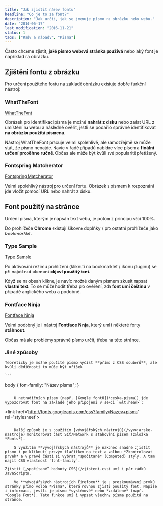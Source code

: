 ```yaml
---
title: "Jak zjistit název fontu"
headline: "Co je to za font?"
description: "Jak určit, jak se jmenuje písmo na obrázku nebo webu."
date: "2014-06-17"
last_modification: "2016-11-21"
status: 1
tags: ["Rady a nápady", "Písma"]
---
```


Často chceme zjistit, **jaké písmo webová stránka používá** nebo jaký font je například na obrázku.

## Zjištění fontu z obrázku

Pro určení použitého fontu na základě obrázku existuje dobře funkční nástroj:

### WhatTheFont

[WhatTheFont](http://www.myfonts.com/WhatTheFont/)

Obrázek pro identifikaci písma je možné **nahrát z disku** nebo zadat URL z umístění na webu a následně ověřit, jestli se podařilo správně identifikovat **na obrázku použitá písmena**.

Nástroj WhatTheFont pracuje velmi spolehlivě, ale samozřejmě se může stát, že písmo nenajde. Navíc v řadě případů nabídne více písem a **finální určení proběhne ručně**. Občas ale může být kvůli své popularitě přetížený.

### Fontspring Matcherator

[Fontspring Matcherator](https://www.fontspring.com/matcherator)

Velmi spolehlivý nástroj pro určení fontu. Obrázek s písmem k rozpoznání jde vložit pomocí URL nebo nahrát z disku.

## Font použitý na stránce

Určení písma, kterým je napsán text webu, je potom z principu věci 100%.

Do prohlížeče **Chrome** existují šikovné doplňky / pro ostatní prohlížeče jako *bookmarklet*.

### Type Sample

[Type Sample](http://www.typesample.com)

Po aktivování režimu prohlížení (kliknutí na bookmarklet / ikonu pluginu) se při najetí nad element **objeví použitý font**.

Když se na obsah klikne, je navíc možné daným písmem zkusit napsat **vlastní text**. To se může hodit třeba pro ověření, zda **font umí češtinu** v případě anglického webu a podobně.

### Fontface Ninja

[Fontface Ninja](http://fontface.ninja/)

Velmi podobný je i nástroj **Fontface Ninja**, který umí i některé fonty **stáhnout**.

Občas má ale problémy správné písmo určit, třeba na této stránce.

### Jiné způsoby

    Teoreticky je možné použité písmo vyčíst **přímo z CSS souborů**, ale kvůli dědičnosti to může být oříšek.

    ```
body {
  font-family: "Název písma";
}
```

    U netradičních písem (např. [Google fontů](/ceska-pisma)) jde vypozorovat font na základě jeho připojení v sekci `&lt;head>`:

```
&lt;link href='http://fonts.googleapis.com/css?family=Nazev+pisma' rel='stylesheet'>
```

    Další způsob je s použitím [vývojářských nástrojů](/vyvojarske-nastroje) monitorovat část Síť/Network s stahování písem (záložka *Fonts*).

    S využitím **vývojářských nástrojů** je nakonec snadné zjistit písmo i po kliknutí pravým tlačítkem na text a volbou *Zkontrolovat prvek* a v pravé částí si vybrat *spočítané* (Computed) styly. A tam najít CSS vlastnost `font-family`.

Zjistit [„spočítané“ hodnoty CSS](/zjisteni-css) umí i pár řádků JavaScriptu.

    Ve **vývojářských nástrojích Firefoxu** je u prozkoumávání prvků stránky přímo volba *Písma*, která rovnou zjistí použitý font. Napíše i informaci, jestli je písmo *systémové* nebo *vzdálené* (např. *Google Font*). Tato funkce umí i vypsat všechny písma použitá na stránce.